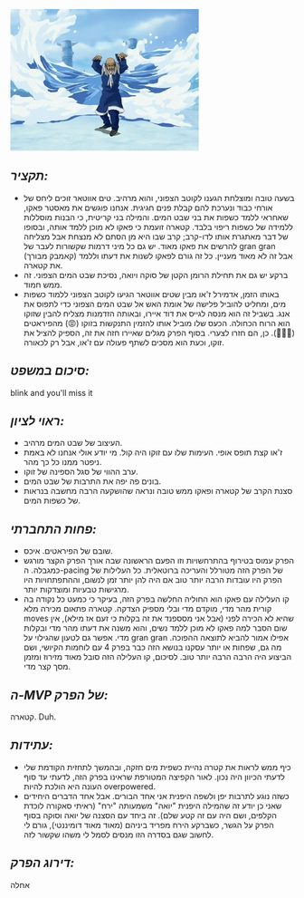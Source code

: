 ![](images/118.png "118")
## *תקציר:*
- בשעה טובה ומוצלחת הגענו לקוטב הצפוני, והוא מרהיב. טים אווטאר זוכים ליחס של אורחי כבוד ונערכת להם קבלת פנים חגיגית. אנחנו פוגשים את מאסטר פאקו, שאחראי ללמד כשפות את בני שבט המים. והמילה בני קריטית, כי הבנות מוסללות ללמידה של כשפות ריפוי בלבד. קטארה זועמת כי פאקו לא מוכן ללמד אותה, ובסופו של דבר מאתגרת אותו לדו-קרב; קרב שבו היא מן הסתם לא מנצחת אבל מצליחה להרשים את פאקו מאוד. יש גם כל מיני דרמות שקשורות לעבר של gran gran (קאמבק מבורך) אבל זה לא מאוד מעניין. כל זה גורם לפאקו לשנות את דעתו וללמד את קטארה.
- ברקע יש גם את תחילת הרומן הקטן של סוקה ויואה, נסיכת שבט המים הצפוני. זה ממש חמוד.
- באותו הזמן, אדמירל ז'או מבין שטים אווטאר הגיעו לקוטב הצפוני ללמוד כשפות מים, ומחליט להוביל פלישה של אומת האש אל שבט המים הצפוני כדי לתפוס את אנג. בשביל זה הוא מנסה לגייס את דוד איירו, ובאותה הזדמנות מצליח להבין שזוקו הוא הרוח הכחולה. הכעס שלו מוביל אותו להזמין התנקשות בזוקו (😡) מהפיראטים (🤬🤬🤬). כן, הם חזרו לצערי. בסוף הפרק מגלים שאיירו חזה את זה, הספיק להציל את זוקו, וכעת הוא מסכים לשתף פעולה עם ז'או, אבל רק לכאורה.

## *סיכום במשפט:*  
blink and you'll miss it

## *ראוי לציון:*  
- העיצוב של שבט המים מרהיב.
- ז'או קצת תופס אופי. העימות שלו עם זוקו היה קול. מי יודע אולי אנחנו לא באמת ניפטר ממנו כל כך מהר.
- ערב ההווי של סגל הספינה של זוקו.
- בונים פה יפה את התרבות של שבט המים.
- סצנת הקרב של קטארה ופאקו ממש טובה ונראה שהושקעה הרבה מחשבה בנראות של כשפות המים.
## *פחות התחברתי:*  
- שובם של הפיראטים. איכס.
- הפרק עמוס בטירוף בהתרחשויות וזו הפעם הראשונה שבה אורך הפרק הקצר מורגש כמגבלה. ה-pacing של הפרק הזה מטורלל והעריכה ברוטאלית. כל העלילות של הפרק היו עובדות הרבה יותר טוב אם היה להן יותר זמן לנשום, וההתפתחויות היו מרגישות טבעיות ומוצדקות יותר.
- קו העלילה עם פאקו הוא החוליה החלשה בפרק הזה, בעיקר כי כמעט כל נקודה בה קורית מהר מדי, מוקדם מדי ובלי מספיק הצדקה. קטארה פתאום מכירה מלא moves שהיא לא הכירה לפני (אבל אני מסספנד את זה בקלות כי זעם אז מילא), אין שום הסבר למה פאקו לא מוכן ללמד נשים, והוא משנה את דעתו מהר מדי ובקלות מדי. אפשר גם לטעון שהגילוי על gran gran אפילו אמור להביא לתוצאה ההפוכה. מה גם, שפחות או יותר עסקנו בנושא הזה כבר בפרק 4 עם לוחמות הקיושי, ושם הביצוע היה הרבה הרבה יותר טוב. לסיכום, קו העלילה הזה סובל מאוד מזירוז ומזמן מסך קצר מדי.

## *ה-MVP  של הפרק:*  
קטארה. Duh.

## *עתידות:*  
- כיף ממש לראות את קטרה נהיית כשפית מים חזקה, ובהמשך לתחזית הקודמת שלי לדעתי הכיוון היה נכון. לאור הקפיצה המטורפת שראינו בפרק הזה, לדעתי עד סוף העונה היא הולכת להיות overpowered.
- כשזה נוגע לתרבות יפן ולשפה היפנית אני אחד הבורים. אבל אחד הדברים היחידים שאני כן יודע זה שהמילה היפנית "יואה" משמעותה "ירח" (ראיתי סאקורה לוכדת הקלפים, ושם היה עם זה קטע שלם). זה ביחד עם הסצנה של יואה וסוקה בסוף הפרק על הגשר, כשברקע הירח מפריד ביניהם (מאוד מאוד דומיננטי), גורם לי לחשוב שגם בסדרה הזו מנסים לסמל לי משהו שקשור לזה.

## *דירוג הפרק:*  
אחלה